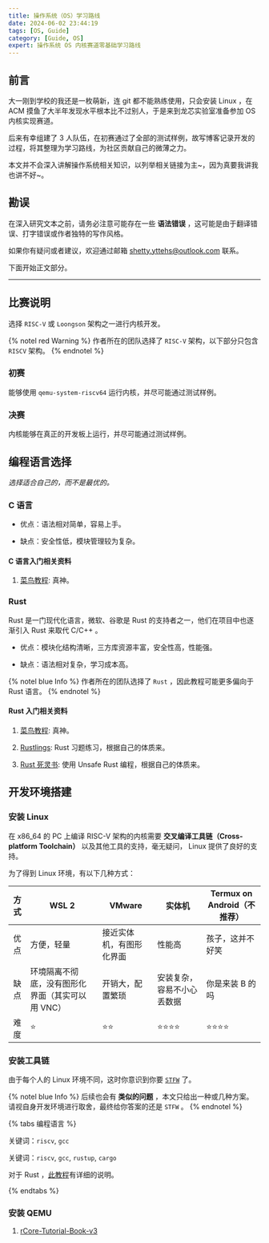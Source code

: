 ```yaml
---
title: 操作系统（OS）学习路线
date: 2024-06-02 23:44:19
tags: [OS, Guide]
category: [Guide, OS]
expert: 操作系统 OS 内核赛道零基础学习路线
---
```


## 前言

大一刚到学校的我还是一枚萌新，连 git 都不能熟练使用，只会安装 Linux ，在 ACM 摸鱼了大半年发现水平根本比不过别人，于是来到龙芯实验室准备参加 OS 内核实现赛道。

后来有幸组建了 3 人队伍，在初赛通过了全部的测试样例，故写博客记录开发的过程，将其整理为学习路线，为社区贡献自己的微薄之力。

本文并不会深入讲解操作系统相关知识，以列举相关链接为主~，因为真要我讲我也讲不好~。

## 勘误

在深入研究文本之前，请务必注意可能存在一些 **语法错误** ，这可能是由于翻译错误、打字错误或作者独特的写作风格。

如果你有疑问或者建议，欢迎通过邮箱 shetty.yttehs@outlook.com 联系。

下面开始正文部分。

---

## 比赛说明

选择 `RISC-V` 或 `Loongson` 架构之一进行内核开发。

{% notel red Warning %}
作者所在的团队选择了 `RISC-V` 架构，以下部分只包含 `RISCV` 架构。
{% endnotel %}

### 初赛

能够使用 `qemu-system-riscv64` 运行内核，并尽可能通过测试样例。

### 决赛

内核能够在真正的开发板上运行，并尽可能通过测试样例。

## 编程语言选择

*选择适合自己的，而不是最优的。*

### C 语言

  - 优点：语法相对简单，容易上手。

  - 缺点：安全性低，模块管理较为复杂。

#### C 语言入门相关资料

1. [菜鸟教程](https://www.runoob.com/cprogramming/c-tutorial.html): 真神。

### Rust

Rust 是一门现代化语言，微软、谷歌是 Rust 的支持者之一，他们在项目中也逐渐引入 Rust 来取代 C/C++ 。

  - 优点：模块化结构清晰，三方库资源丰富，安全性高，性能强。

  - 缺点：语法相对复杂，学习成本高。

{% notel blue Info %}
作者所在的团队选择了 `Rust` ，因此教程可能更多偏向于 Rust 语言。
{% endnotel %}

#### Rust 入门相关资料

1. [菜鸟教程](https://www.runoob.com/rust/rust-tutorial.html): 真神。

2. [Rustlings](https://github.com/rust-lang/rustlings): Rust 习题练习，根据自己的体质来。

3. [Rust 死灵书](https://nomicon.purewhite.io): 使用 Unsafe Rust 编程，根据自己的体质来。

## 开发环境搭建

### 安装 Linux

在 x86_64 的 PC 上编译 RISC-V 架构的内核需要 **交叉编译工具链（Cross-platform Toolchain）** 以及其他工具的支持，毫无疑问， Linux 提供了良好的支持。

为了得到 Linux 环境，有以下几种方式：

| 方式 | WSL 2                                            | VMware                   | 实体机                     | Termux on Android（不推荐） |
|:----:|--------------------------------------------------|--------------------------|----------------------------|-----------------------------|
| 优点 | 方便，轻量                                       | 接近实体机，有图形化界面 | 性能高                     | 孩子，这并不好笑            |
| 缺点 | 环境隔离不彻底，没有图形化界面（其实可以用 VNC） | 开销大，配置繁琐         | 安装复杂，容易不小心丢数据 | 你是来装 B 的吗             |
| 难度 | ⭐                                               | ⭐⭐                     | ⭐⭐⭐⭐                   | ⭐⭐⭐⭐                    |

### 安装工具链

由于每个人的 Linux 环境不同，这时你意识到你要 [`STFW`](https://www.google.com) 了。

{% notel blue Info %}
后续也会有 **类似的问题** ，本文只给出一种或几种方案。
请视自身开发环境进行取舍，最终给你答案的还是 `STFW` 。
{% endnotel %}

{% tabs 编程语言 %}
<!-- tab C 语言 -->
关键词：`riscv`, `gcc`
<!-- endtab -->

<!-- tab Rust -->
关键词：`riscv`, `gcc`, `rustup`, `cargo`

对于 Rust ，[此教程](https://rcore-os.cn/rCore-Tutorial-Book-v3/chapter0/5setup-devel-env.html)有详细的说明。
<!-- endtab -->
{% endtabs %}

### 安装 QEMU

1. [rCore-Tutorial-Book-v3](https://rcore-os.cn/rCore-Tutorial-Book-v3/chapter0/5setup-devel-env.html#qemu)
